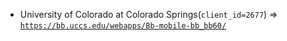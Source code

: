  - University of Colorado at Colorado Springs(`client_id=2677`) => [`https://bb.uccs.edu/webapps/Bb-mobile-bb_bb60/`](https://bb.uccs.edu/webapps/Bb-mobile-bb_bb60/)
